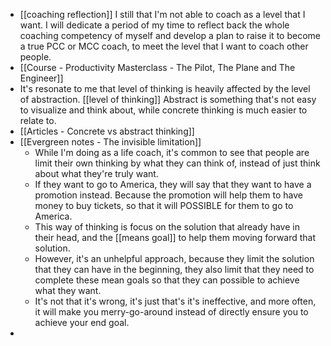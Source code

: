 - [[coaching reflection]] I still that I'm not able to coach as a level that I want. I will dedicate a period of my time to reflect back the whole coaching competency of myself and develop a plan to raise it to become a true PCC or MCC coach, to meet the level that I want to coach other people.
- [[Course - Productivity Masterclass - The Pilot, The Plane and The Engineer]]
- It's resonate to me that level of thinking is heavily affected by the level of abstraction. [[level of thinking]]
Abstract is something that's not easy to visualize and think about, while concrete thinking is much easier to relate to.
- [[Articles - Concrete vs abstract thinking]]
- [[Evergreen notes - The invisible limitation]]
    - While I'm doing as a life coach, it's common to see that people are limit their own thinking by what they can think of, instead of just think about what they're truly want.
    - If they want to go to America, they will say that they want to have a promotion instead. Because the promotion will help them to have money to buy tickets, so that it will POSSIBLE for them to go to America.
    - This way of thinking is focus on the solution that already have in their head, and the [[means goal]] to help them moving forward that solution.
    - However, it's an unhelpful approach, because they limit the solution that they can have in the beginning, they also limit that they need to complete these mean goals so that they can possible to achieve what they want.
    - It's not that it's wrong, it's just that's it's ineffective, and more often, it will make you merry-go-around instead of directly ensure you to achieve your end goal.
- 
